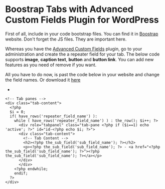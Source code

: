 # Boostrap Tabs with Advanced Custom Fields Plugin for WordPress

First of all, include in your code bootstrap files. You can find it in [Boostrap](http://getbootstrap.com/getting-started/) website. Don't forget the JS files. They are important here.

Whereas you have the [Advanced Custom Fields](https://www.advancedcustomfields.com) plugin, go to your administration and create the a repeater field for your tab. The below code supports **image**, **caption text**, **button** and **button link**. You can add new features as you need of remove if you want.

All you have to do now, is past the code below in your website and change the field names. Or download it [here](https://github.com/quevenrib/wp-help/blob/master/sliders/slider-carousel.php)

  <div>
    <!-- Nav tabs -->
    <ul class="nav nav-tabs" role="tablist">
    <?php
    $i = 0;
    if( have_rows('repeater_field_name') ):
      while ( have_rows('repeater_field_name') ) : the_row(); $i++; ?>
          <li role="presentation" class="<?php if ($i==1) echo 'active'; ?>"><a href="#id-<?php echo $i; ?>" aria-controls="id-<?php echo $i; ?>" role="tab" data-toggle="tab" class="button"><?php the_sub_field('sub_field_name'); ?></a></li>
        <?php endwhile;
        endif;
      ?>
    </ul>

    <!-- Tab panes -->
    <div class="tab-content">
      <?php
      $i = 0;
      if( have_rows('repeater_field_name') ):
        while ( have_rows('repeater_field_name') ) : the_row(); $i++; ?>
          <div role="tabpanel" class="tab-pane <?php if ($i==1) echo 'active'; ?>" id="id-<?php echo $i; ?>">
          <div class="tab-content">
            <!-- Tab Content -->
            <h2><?php the_sub_field('sub_field_name'); ?></h2>
            <p><?php the_sub_field('sub_field_name'); ?> - <a href="<?php the_sub_field('sub_field_name'); ?>"><?php the_sub_field('sub_field_name'); ?></a></p>
          </div>
          </div>
        <?php endwhile;
        endif;
      ?>
    </div>
  </div>